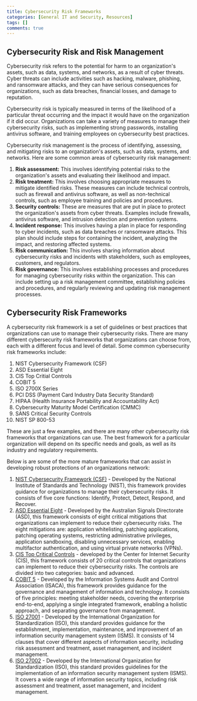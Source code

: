 ```yaml
---
title: Cybersecurity Risk Frameworks
categories: [General IT and Security, Resources]
tags: []
comments: true
---
```


## Cybersecurity Risk and Risk Management

Cybersecurity risk refers to the potential for harm to an organization's assets, such as data, systems, and networks, as a result of cyber threats. Cyber threats can include activities such as hacking, malware, phishing, and ransomware attacks, and they can have serious consequences for organizations, such as data breaches, financial losses, and damage to reputation.

Cybersecurity risk is typically measured in terms of the likelihood of a particular threat occurring and the impact it would have on the organization if it did occur. Organizations can take a variety of measures to manage their cybersecurity risks, such as implementing strong passwords, installing antivirus software, and training employees on cybersecurity best practices.

Cybersecurity risk management is the process of identifying, assessing, and mitigating risks to an organization's assets, such as data, systems, and networks. Here are some common areas of cybersecurity risk management:

1. **Risk assessment:** This involves identifying potential risks to the organization's assets and evaluating their likelihood and impact.
2. **Risk treatment:** This involves choosing appropriate measures to mitigate identified risks. These measures can include technical controls, such as firewall and antivirus software, as well as non-technical controls, such as employee training and policies and procedures.
3. **Security controls:** These are measures that are put in place to protect the organization's assets from cyber threats. Examples include firewalls, antivirus software, and intrusion detection and prevention systems.
4. **Incident response:** This involves having a plan in place for responding to cyber incidents, such as data breaches or ransomware attacks. This plan should include steps for containing the incident, analyzing the impact, and restoring affected systems.
5. **Risk communication:** This involves sharing information about cybersecurity risks and incidents with stakeholders, such as employees, customers, and regulators.
6. **Risk governance:** This involves establishing processes and procedures for managing cybersecurity risks within the organization. This can include setting up a risk management committee, establishing policies and procedures, and regularly reviewing and updating risk management processes.

## Cybersecurity Risk Frameworks

A cybersecurity risk framework is a set of guidelines or best practices that organizations can use to manage their cybersecurity risks. There are many different cybersecurity risk frameworks that organizations can choose from, each with a different focus and level of detail. Some common cybersecurity risk frameworks include:

1. NIST Cybersecurity Framework (CSF)
2. ASD Essential Eight
3. CIS Top Critial Controls
4. COBIT 5
5. ISO 2700X Series
6. PCI DSS (Payment Card Industry Data Security Standard)
7. HIPAA (Health Insurance Portability and Accountability Act)
8. Cybersecurity Maturity Model Certification (CMMC)
9. SANS Critical Security Controls
10. NIST SP 800-53

These are just a few examples, and there are many other cybersecurity risk frameworks that organizations can use. The best framework for a particular organization will depend on its specific needs and goals, as well as its industry and regulatory requirements.

Below is are some of the more mature frameworks that can assist in developing robust protections of an organizations network:

1. [NIST Cybersecurity Framework (CSF)](https://www.nist.gov/cyberframework) - Developed by the National Institute of Standards and Technology (NIST), this framework provides guidance for organizations to manage their cybersecurity risks. It consists of five core functions: Identify, Protect, Detect, Respond, and Recover.
2. [ASD Essential Eight](https://www.cyber.gov.au/acsc/view-all-content/publications/essential-eight-maturity-model) - Developed by the Australian Signals Directorate (ASD), this framework consists of eight critical mitigations that organizations can implement to reduce their cybersecurity risks. The eight mitigations are: application whitelisting, patching applications, patching operating systems, restricting administrative privileges, application sandboxing, disabling unnecessary services, enabling multifactor authentication, and using virtual private networks (VPNs).
3. [CIS Top Critical Controls](https://www.cisecurity.org/controls/cis-controls-list) - developed by the Center for Internet Security (CIS), this framework consists of 20 critical controls that organizations can implement to reduce their cybersecurity risks. The controls are divided into two categories: basic and advanced.
4. [COBIT 5](https://www.isaca.org/resources/cobit) - Developed by the Information Systems Audit and Control Association (ISACA), this framework provides guidance for the governance and management of information and technology. It consists of five principles: meeting stakeholder needs, covering the enterprise end-to-end, applying a single integrated framework, enabling a holistic approach, and separating governance from management.
5. [ISO 27001](http://www.27000.org/) - Developed by the International Organization for Standardization (ISO), this standard provides guidance for the establishment, implementation, maintenance, and improvement of an information security management system (ISMS). It consists of 14 clauses that cover different aspects of information security, including risk assessment and treatment, asset management, and incident management.
6. [ISO 27002](http://www.27000.org/) - Developed by the International Organization for Standardization (ISO), this standard provides guidelines for the implementation of an information security management system (ISMS). It covers a wide range of information security topics, including risk assessment and treatment, asset management, and incident management.